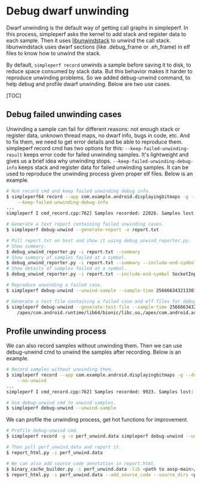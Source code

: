 # Debug dwarf unwinding

Dwarf unwinding is the default way of getting call graphs in simpleperf. In this process,
simpleperf asks the kernel to add stack and register data to each sample. Then it uses
[libunwindstack](https://cs.android.com/android/platform/superproject/+/main:system/unwinding/libunwindstack/)
to unwind the call stack. libunwindstack uses dwarf sections (like .debug_frame or .eh_frame) in
elf files to know how to unwind the stack.

By default, `simpleperf record` unwinds a sample before saving it to disk, to reduce space consumed
by stack data. But this behavior makes it harder to reproduce unwinding problems. So we added
debug-unwind command, to help debug and profile dwarf unwinding. Below are two use cases.

[TOC]

## Debug failed unwinding cases

Unwinding a sample can fail for different reasons: not enough stack or register data, unknown
thread maps, no dwarf info, bugs in code, etc. And to fix them, we need to get error details
and be able to reproduce them. simpleperf record cmd has two options for this:
`--keep-failed-unwinding-result` keeps error code for failed unwinding samples. It's lightweight
and gives us a brief idea why unwinding stops.
`--keep-failed-unwinding-debug-info` keeps stack and register data for failed unwinding samples. It
can be used to reproduce the unwinding process given proper elf files. Below is an example.

```sh
# Run record cmd and keep failed unwinding debug info.
$ simpleperf64 record --app com.example.android.displayingbitmaps -g --duration 10 \
    --keep-failed-unwinding-debug-info
...
simpleperf I cmd_record.cpp:762] Samples recorded: 22026. Samples lost: 0.

# Generate a text report containing failed unwinding cases.
$ simpleperf debug-unwind --generate-report -o report.txt

# Pull report.txt on host and show it using debug_unwind_reporter.py.
# Show summary.
$ debug_unwind_reporter.py -i report.txt --summary
# Show summary of samples failed at a symbol.
$ debug_unwind_reporter.py -i report.txt --summary --include-end-symbol SocketInputStream_socketRead0
# Show details of samples failed at a symbol.
$ debug_unwind_reporter.py -i report.txt --include-end-symbol SocketInputStream_socketRead0

# Reproduce unwinding a failed case.
$ simpleperf debug-unwind --unwind-sample --sample-time 256666343213301

# Generate a test file containing a failed case and elf files for debugging it.
$ simpleperf debug-unwind --generate-test-file --sample-time 256666343213301 --keep-binaries-in-test-file \
    /apex/com.android.runtime/lib64/bionic/libc.so,/apex/com.android.art/lib64/libopenjdk.so -o test.data
```

## Profile unwinding process

We can also record samples without unwinding them. Then we can use debug-unwind cmd to unwind the
samples after recording. Below is an example.

```sh
# Record samples without unwinding them.
$ simpleperf record --app com.example.android.displayingbitmaps -g --duration 10 \
    --no-unwind
...
simpleperf I cmd_record.cpp:762] Samples recorded: 9923. Samples lost: 0.

# Use debug-unwind cmd to unwind samples.
$ simpleperf debug-unwind --unwind-sample
```

We can profile the unwinding process, get hot functions for improvement.

```sh
# Profile debug-unwind cmd.
$ simpleperf record -g -o perf_unwind.data simpleperf debug-unwind --unwind-sample --skip-sample-print

# Then pull perf_unwind.data and report it.
$ report_html.py -i perf_unwind.data

# We can also add source code annotation in report.html.
$ binary_cache_builder.py -i perf_unwind.data -lib <path to aosp-main>/out/target/product/<device-name>/symbols/system
$ report_html.py -i perf_unwind.data --add_source_code --source_dirs <path to aosp-main>/system/
```
